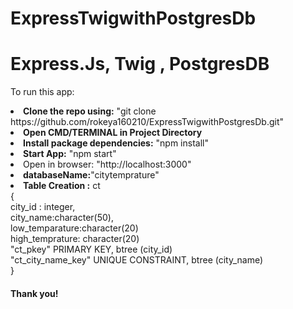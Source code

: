 # ExpressTwigwithPostgresDb


<h1>Express.Js, Twig , PostgresDB</h1>

To run this app:

<li>
  <b>Clone the repo using:</b>
  "git clone https://github.com/rokeya160210/ExpressTwigwithPostgresDb.git"
</li>

<li>
  <b>Open CMD/TERMINAL in Project Directory</b>
</li>


<li>
  <b>Install package dependencies:</b>
  "npm install"
</li>


<li>
  <b>Start App:</b>
  "npm start"
</li>

<li>Open in browser: "http://localhost:3000"</li>
<li><b>databaseName:</b>"citytemprature" <li>
  <b>Table Creation :</b> ct<br>{<br>
  city_id : integer,<br>
  city_name:character(50),<br>
  low_temparature:character(20)<br>
  high_temprature: character(20)<br>
  "ct_pkey" PRIMARY KEY, btree (city_id)<br>
    "ct_city_name_key" UNIQUE CONSTRAINT, btree (city_name)<br>
  }


<h4>Thank you!</h4>
